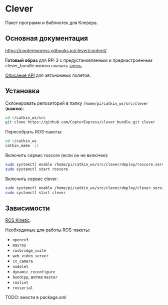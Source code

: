 # Clever

Пакет программ и библиотек для Клевера.

Основная документация
---------------------

https://copterexpress.gitbooks.io/clever/content/

**Готовый образ** для RPi 3 с предустановленным и преднастроенным clever_bundle можно скачать [здесь](https://copterexpress.gitbooks.io/clever/content/docs/microsd_images.html).

[Описание API](https://copterexpress.gitbooks.io/clever/content/docs/simple_offboard.html) для автономных полетов.

Установка
---------

Склонировать репозиторий в папку `/home/pi/catkin_ws/src/clever` (**важно**):

```bash
cd ~/catkin_ws/src
git clone https://github.com/CopterExpress/clever_bundle.git clever
```

Пересобрать ROS-пакеты:

```bash
cd ~/catkin_ws
catkin_make -j1
```

Включить сервис roscore (если он не включен):

```bash
sudo systemctl enable /home/pi/catkin_ws/src/clever/deploy/roscore.service
sudo systemctl start roscore
```

Включить сервис clever:

```bash
sudo systemctl enable /home/pi/catkin_ws/src/clever/deploy/clever.service
sudo systemctl start clever
```

Зависимости
-----------

[ROS Kinetic](http://wiki.ros.org/kinetic).

Необходимые для работы ROS-пакеты:

* `opencv3`
* `mavros`
* `rosbridge_suite`
* `web_video_server`
* `cv_camera`
* `nodelet`
* `dynamic_reconfigure`
* `bondcpp`, ветка `master`
* `roslint`
* `rosserial`

TODO: внести в package.xml
